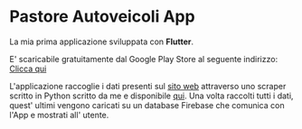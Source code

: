 # Pastore Autoveicoli App

La mia prima applicazione sviluppata con **Flutter**.

E' scaricabile gratuitamente dal Google Play Store al seguente indirizzo: [Clicca qui](https://play.google.com/store/apps/details?id=com.pastoreautoveicoli.pastore_app&hl=it)

L'applicazione raccoglie i dati presenti sul [sito web](http://www.pastoreautoveicoli.it/prodotti/) attraverso uno scraper scritto in Python scritto da me e disponibile [qui](https://github.com/hobbit-xD/pastore_scraper).
Una volta raccolti tutti i dati, quest' ultimi vengono caricati su un database Firebase che comunica con l'App e mostrati all' utente.
